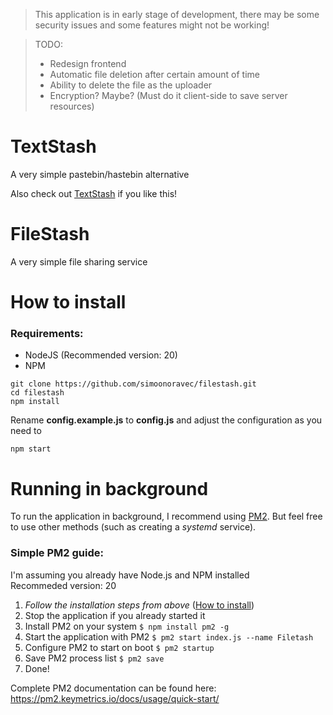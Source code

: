 > This application is in early stage of development, there may be some security issues and some features might not be working!

> TODO:
> - Redesign frontend
> - Automatic file deletion after certain amount of time
> - Ability to delete the file as the uploader
> - Encryption? Maybe? (Must do it client-side to save server resources)

# TextStash
A very simple pastebin/hastebin alternative

Also check out [TextStash](https://github.com/simoonoravec/textstash) if you like this!
# FileStash
A very simple file sharing service

# How to install
### Requirements:
- NodeJS (Recommended version: 20)
- NPM
```
git clone https://github.com/simoonoravec/filestash.git
cd filestash
npm install
```
Rename **config.example.js** to **config.js** and adjust the configuration as you need to

```
npm start
```
# Running in background
To run the application in background, I recommend using [PM2](https://www.npmjs.com/package/pm2). But feel free to use other methods (such as creating a *systemd* service).
### Simple PM2 guide:
I'm assuming you already have Node.js and NPM installed\
Recommeded version: 20
  1. *Follow the installation steps from above* ([How to install](#how-to-install))
  2. Stop the application if you already started it
  3. Install PM2 on your system `$ npm install pm2 -g`
  4. Start the application with PM2 `$ pm2 start index.js --name Filetash`
  5. Configure PM2 to start on boot `$ pm2 startup`
  6. Save PM2 process list `$ pm2 save`
  7. Done!

Complete PM2 documentation can be found here: https://pm2.keymetrics.io/docs/usage/quick-start/
